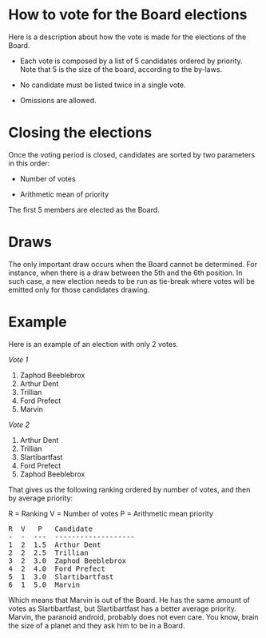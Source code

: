 # How to vote for the Board elections

Here is a description about how the vote is made for the elections of the Board.

- Each vote is composed by a list of 5 candidates ordered by priority. Note that
  5 is the size of the board, according to the by-laws.

- No candidate must be listed twice in a single vote.

- Omissions are allowed.

# Closing the elections

Once the voting period is closed, candidates are sorted by two parameters in
this order:

- Number of votes

- Arithmetic mean of priority

The first 5 members are elected as the Board.

# Draws

The only important draw occurs when the Board cannot be determined. For
instance, when there is a draw between the 5th and the 6th position. In such
case, a new election needs to be run as tie-break where votes will be emitted
only for those candidates drawing.

# Example

Here is an example of an election with only 2 votes.

*Vote 1*

1. Zaphod Beeblebrox
2. Arthur Dent
3. Trillian
4. Ford Prefect
5. Marvin

*Vote 2*

1. Arthur Dent
2. Trillian
3. Slartibartfast
4. Ford Prefect
5. Zaphod Beeblebrox

That gives us the following ranking ordered by number of votes, and then by
average priority:

R = Ranking
V = Number of votes
P = Arithmetic mean priority

<pre>
R  V   P   Candidate
-  -  ---  -------------------
1  2  1.5  Arthur Dent
2  2  2.5  Trillian
3  2  3.0  Zaphod Beeblebrox
4  2  4.0  Ford Prefect 
5  1  3.0  Slartibartfast
6  1  5.0  Marvin
</pre>

Which means that Marvin is out of the Board. He has the same amount of votes as
Slartibartfast, but Slartibartfast has a better average priority. Marvin, the
paranoid android, probably does not even care. You know, brain the size of a
planet and they ask him to be in a Board.

